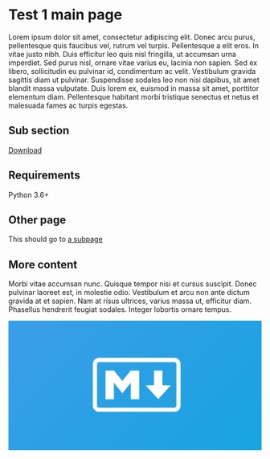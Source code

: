 # Test 1 main page


Lorem ipsum dolor sit amet, consectetur adipiscing elit. Donec arcu purus, pellentesque quis faucibus vel, rutrum vel turpis. Pellentesque a elit eros. In vitae justo nibh. Duis efficitur leo quis nisl fringilla, ut accumsan urna imperdiet. Sed purus nisl, ornare vitae varius eu, lacinia non sapien. Sed ex libero, sollicitudin eu pulvinar id, condimentum ac velit. Vestibulum gravida sagittis diam ut pulvinar. Suspendisse sodales leo non nisi dapibus, sit amet blandit massa vulputate. Duis lorem ex, euismod in massa sit amet, porttitor elementum diam. Pellentesque habitant morbi tristique senectus et netus et malesuada fames ac turpis egestas.

## Sub section

[Download](https://github.com/rittmanmead/md_to_conf)

## Requirements

Python 3.6+

## Other page

This should go to [a subpage](./test1_sub1.md)

## More content

Morbi vitae accumsan nunc. Quisque tempor nisi et cursus suscipit. Donec pulvinar laoreet est, in molestie odio. Vestibulum et arcu non ante dictum gravida at et sapien. Nam at risus ultrices, varius massa ut, efficitur diam. Phasellus hendrerit feugiat sodales. Integer lobortis ornare tempus.

![](md1.jpeg)